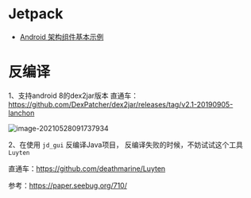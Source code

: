 # Jetpack
- [Android 架构组件基本示例](https://github.com/android/architecture-components-samples/tree/main/BasicSample)



# 反编译

1、支持android 8的dex2jar版本
直通车：https://github.com/DexPatcher/dex2jar/releases/tag/v2.1-20190905-lanchon

![image-20210528091737934](https://raw.githubusercontent.com/yeguoqiang/PicRemote/master/common/image-20210528091737934.png)

2、在使用 `jd_gui` 反编译Java项目， 反编译失败的时候，不妨试试这个工具 `Luyten`

直通车：https://github.com/deathmarine/Luyten

参考：https://paper.seebug.org/710/

